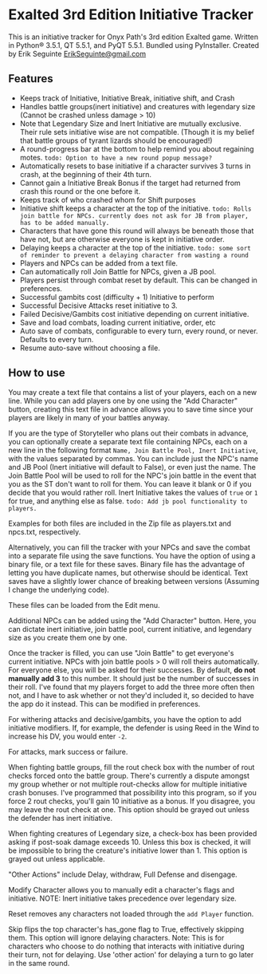# Exalted 3rd Edition Initiative Tracker

This is an initiative tracker for Onyx Path's 3rd edition Exalted game. Written in Python® 3.5.1, QT 5.5.1, and PyQT 5.5.1. Bundled using PyInstaller. Created by Erik Seguinte <ErikSeguinte@gmail.com>

## Features

*   Keeps track of Initiative, Initiative Break, initiative shift, and Crash
*   Handles battle groups(inert initiative) and creatures with legendary size (Cannot be crashed unless damage > 10)
  *   Note that Legendary Size and Inert Initiative are mutually exclusive. Their rule sets initiative wise are not compatible. (Though it is my belief that battle groups of tyrant lizards should be encouraged!)
*   A round-progress bar at the bottom to help remind you about regaining motes.
    `todo: Option to have a new round popup message?`
*   Automatically resets to base initiative if a character survives 3 turns in crash,
    at the beginning of their 4th turn.
*   Cannot gain a Initiative Break Bonus if the target had returned from crash this
    round or the one before it.
*   Keeps track of who crashed whom for Shift purposes
*   Initiative shift keeps a character at the top of the initiative.
    `todo: Rolls join battle for NPCs. currently does not ask for JB from player, has to be added manually.`
*   Characters that have gone this round will always be beneath those that have not,
    but are otherwise everyone is kept in initiative order.
*   Delaying keeps a character at the top of the initiative.
    `todo: some sort of reminder to prevent a delaying character from wasting a round`
*   Players and NPCs can be added from a text file.
*   Can automatically roll Join Battle for NPCs, given a JB pool.
*   Players persist through combat reset by default. This can be changed in preferences.
*   Successful gambits cost (difficulty + 1) Initiative to perform
*   Successful Decisive Attacks reset initiative to 3.
*   Failed Decisive/Gambits cost initiative depending on current initiative.
*   Save and load combats, loading current initiative, order, etc
*   Auto save of combats, configurable to every turn, every round, or never. Defaults to every turn.
*   Resume auto-save without choosing a file.



## How to use
You may create a text file that contains a list of your players, each on a new line. While you
can add players one by one using the "Add Character" button, creating this text file in
advance allows you to save time since your players are likely in many of your
battles anyway.

If you are the type of Storyteller who plans out their combats in advance, you can
optionally create a separate text file containing NPCs, each on a new line in the
following format `Name, Join Battle Pool, Inert Initiative`, with the values
separated by commas. You can include just the NPC's name and JB Pool (Inert
initiative will default to False), or even just the name. The Join Battle Pool will
be used to roll for the NPC's join battle in the event that you as the ST don't
want to roll for them. You can leave it blank or 0 if you decide that you would
rather roll. Inert Initiative takes the values of `true` or `1` for true, and anything
 else as false. `todo: Add jb pool functionality to players.`

Examples for both files are included in the Zip file as players.txt and npcs.txt, respectively.

Alternatively, you can fill the tracker with your NPCs and save the combat into a separate file using the save functions.
You have the option of using a binary file, or a text file for these saves. Binary file has
the advantage of letting you have duplicate names, but otherwise should be identical.
Text saves have a slightly lower chance of breaking between versions (Assuming I change the underlying code).

These files can be loaded from the Edit menu.

Additional NPCs can be added using the "Add Character" button. Here, you can dictate inert
 initiative, join battle pool, current initiative, and legendary size as you create them one by one.

Once the tracker is filled, you can use "Join Battle" to get everyone's current
initiative. NPCs with join battle pools > 0 will roll theirs automatically. For everyone
else, you will be asked for their successes. By default, **do not manually add 3**
to this number. It
should just be the number of successes in their roll. I've found that my players forget
 to add the three more often then not, and I have to ask whether or not they'd
 included it, so decided to have the app do it instead. This can be modified in preferences.

For withering attacks and decisive/gambits, you have the option to add initiative
modifiers. If, for example, the defender is using Reed in the Wind to increase his
DV, you would enter `-2`.

For attacks, mark success or failure.

When fighting battle groups, fill the rout check box with the number of rout checks forced onto the battle group.
There's currently a dispute amongst my group whether or not multiple rout-checks allow for multiple
initiative crash bonuses. I've programmed that possibility into this program, so if you force 2 rout checks, you'll
gain 10 initiative as a bonus. If you disagree, you may leave the rout check at one. This option should be grayed
out unless the defender has inert initiative.

When fighting creatures of Legendary size, a check-box has been provided asking if post-soak damage exceeds 10.
Unless this box is checked, it will be impossible to bring the creature's initiative lower than 1. This option
is grayed out unless applicable.

"Other Actions" include Delay, withdraw, Full Defense and disengage.

Modify Character allows you to manually edit a character's flags and initiative. NOTE: Inert initiative takes
precedence over legendary size.

Reset removes any characters not loaded through the `add Player` function.

Skip flips the top character's has_gone flag to True, effectively skipping them.
This option will ignore delaying characters. Note: This is for characters who choose
to do nothing that interacts with initiative during their turn, not for delaying. Use
'other action' for delaying a turn to go later in the same round.
